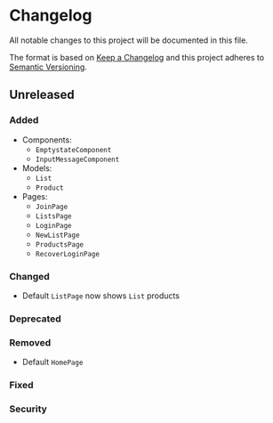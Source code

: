 # Changelog

All notable changes to this project will be documented in this file.

The format is based on [Keep a Changelog](http://keepachangelog.com/en/1.0.0/)
and this project adheres to [Semantic Versioning](http://semver.org/spec/v2.0.0.html).


## Unreleased

### Added
- Components:
  - `EmptystateComponent`
  - `InputMessageComponent`
- Models:
  - `List`
  - `Product`
- Pages:
  - `JoinPage`
  - `ListsPage`
  - `LoginPage`
  - `NewListPage`
  - `ProductsPage`
  - `RecoverLoginPage`

### Changed
- Default `ListPage` now shows `List` products

### Deprecated

### Removed
- Default `HomePage`

### Fixed

### Security
